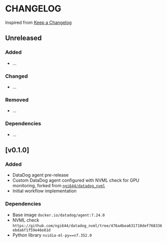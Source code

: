 # CHANGELOG

Inspired from [Keep a Changelog](https://keepachangelog.com/en/1.0.0/)

## Unreleased
### Added
- ...

### Changed
- ...

### Removed
- ...

### Dependencies
- ...

## [v0.1.0]
### Added
- DataDog agent pre-release
- Custom DataDog agent configured with NVML check for GPU monitoring, forked from [`ngi644/datadog_nvml`](https://github.com/ngi644/datadog_nvml/)
- Initial workflow implementation

### Dependencies
- Base image `docker.io/datadog/agent:7.24.0`
- NVML check `https://github.com/ngi644/datadog_nvml/tree/476a4bea631710def768336ebda6f1f59e46e81d`
- Python library `nvidia-ml-py==v7.352.0`
